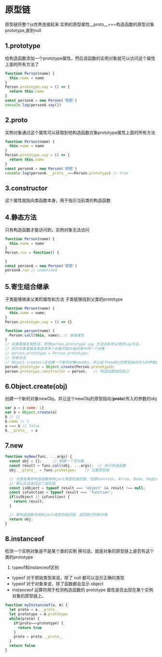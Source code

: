 # 原型链

原型链将整个js世界连接起来
实例的原型属性__proto__===构造函数的原型对象prototype,直到null


## 1.prototype
给构造函数添加一个prototype属性，然后该函数的实例对象就可以访问这个属性上面的所有方法了
```javascript
function Person(name) {
  this.name = name
}
Person.prototype.say = () => {
  return this.name
}
const personA = new Person('肥肥')
console.log(personA.say())
```
## 2.__proto__
实例对象通过这个属性可以获取到他构造函数对象prototype属性上面的所有方法
```javascript
function Person(name) {
  this.name = name
}
Person.prototype.say = () => {
  return this.name
}
const personA = new Person('肥肥')
console.log(personA.__proto__===Person.prototype) // true
```
## 3.constructor
这个属性就指向类函数本身，用于指示当前类的构造函数

## 4.静态方法
只有构造函数才能访问到，实例对象无法访问
```javascript
function Person(name) {
  this.name = name
}
Person.run = function() {

}
const personA = new Person('肥肥')
personA.run // undefined
```
## 5.寄生组合继承
子类能够继承父类的属性和方法
子类能够找到父类的prototype
```javascript
function Person(name) {
  this.name = name;    
}
Person.prototype.say = () => {}

function person(name) {
  Person.call(this, name); // 继承属性
}
// 如果直接复制的话，修改person.prototype.say 方法会影响父类的say方法，
// 因为对象直接复制造成多个对象的指针指向堆中同一个对象
// person.prototype = Person.prototype;   
// 继承方法
// Object.create()会创建一个新的对象newObj，并让这个newObj的原型指向传入的参数proto
person.prototype = Object.create(Person.prototype);    
person.prototype.constructor = person;   // 构造函数指回自己  
```
## 6.Object.create(obj)
创建一个新的对象newObj，并让这个newObj的原型指向(__proto__)传入的参数的obj
```javascript
var a = { name: 1}
var b = Object.create(a)
b // {}
b.name // 1
a === b // false
b.__proto__ = a
```
## 7.new
```javascript
function myNew(func, ...args) {
  const obj = {};     // 新建一个空对象
  const result = func.call(obj, ...args);  // 执行构造函数
  obj.__proto__ = func.prototype;    // 设置原型链

  // 注意如果原构造函数有Object类型的返回值，包括Functoin, Array, Date, RegExg, Error
  // 那么应该返回这个返回值
  const isObject = typeof result === 'object' && result !== null;
  const isFunction = typeof result === 'function';
  if(isObject || isFunction) {
    return result;
  }

  // 原构造函数没有Object类型的返回值，返回我们的新对象
  return obj;
}
```
## 8.instanceof
检测一个实例对象是不是某个类的实例
换句话，就是对象的原型链上是否有这个类的prototype
1. typeof和instanceof区别
* typeof 对于原始类型来说，除了 null 都可以显示正确的类型
* typeof 对于对象来说，除了函数都会显示 object
* instanceof 运算符用于检测构造函数的 prototype 属性是否出现在某个实例对象的原型链上。
```javascript
function myInstanceof(a, A) {
  let proto = a.__proto__
  let prototype = A.prototype
  while(proto) {
    if(proto===prototype) {
      return true
    }
    proto = proto.__proto__
  }
  return false
}
```
